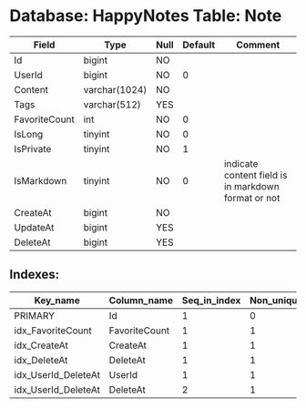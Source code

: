 # Database: HappyNotes Table: Note

 Field         | Type          | Null | Default | Comment
---------------|---------------|------|---------|-----------------------------------------------------
 Id            | bigint        | NO   |         |
 UserId        | bigint        | NO   | 0       |
 Content       | varchar(1024) | NO   |         |
 Tags          | varchar(512)  | YES  |         |
 FavoriteCount | int           | NO   | 0       |
 IsLong        | tinyint       | NO   | 0       |
 IsPrivate     | tinyint       | NO   | 1       |
 IsMarkdown    | tinyint       | NO   | 0       | indicate content field is in markdown format or not
 CreateAt      | bigint        | NO   |         |
 UpdateAt      | bigint        | YES  |         |
 DeleteAt      | bigint        | YES  |         |

## Indexes: 

 Key_name            | Column_name   | Seq_in_index | Non_unique | Index_type | Visible
---------------------|---------------|--------------|------------|------------|---------
 PRIMARY             | Id            |            1 |          0 | BTREE      | YES
 idx_FavoriteCount   | FavoriteCount |            1 |          1 | BTREE      | YES
 idx_CreateAt        | CreateAt      |            1 |          1 | BTREE      | YES
 idx_DeleteAt        | DeleteAt      |            1 |          1 | BTREE      | YES
 idx_UserId_DeleteAt | UserId        |            1 |          1 | BTREE      | YES
 idx_UserId_DeleteAt | DeleteAt      |            2 |          1 | BTREE      | YES
